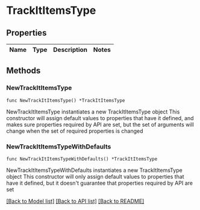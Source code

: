 # TrackItItemsType

## Properties

Name | Type | Description | Notes
------------ | ------------- | ------------- | -------------

## Methods

### NewTrackItItemsType

`func NewTrackItItemsType() *TrackItItemsType`

NewTrackItItemsType instantiates a new TrackItItemsType object
This constructor will assign default values to properties that have it defined,
and makes sure properties required by API are set, but the set of arguments
will change when the set of required properties is changed

### NewTrackItItemsTypeWithDefaults

`func NewTrackItItemsTypeWithDefaults() *TrackItItemsType`

NewTrackItItemsTypeWithDefaults instantiates a new TrackItItemsType object
This constructor will only assign default values to properties that have it defined,
but it doesn't guarantee that properties required by API are set


[[Back to Model list]](../README.md#documentation-for-models) [[Back to API list]](../README.md#documentation-for-api-endpoints) [[Back to README]](../README.md)


